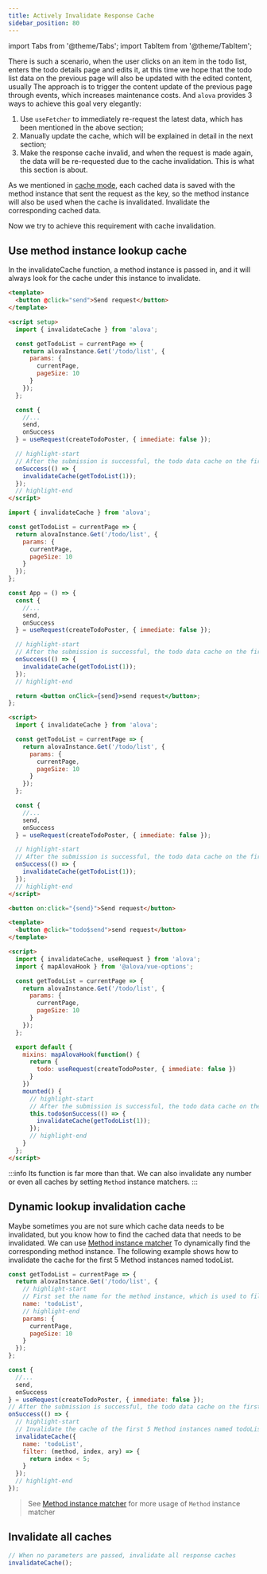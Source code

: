 ```yaml
---
title: Actively Invalidate Response Cache
sidebar_position: 80
---
```


import Tabs from '@theme/Tabs';
import TabItem from '@theme/TabItem';

There is such a scenario, when the user clicks on an item in the todo list, enters the todo details page and edits it, at this time we hope that the todo list data on the previous page will also be updated with the edited content, usually The approach is to trigger the content update of the previous page through events, which increases maintenance costs. And `alova` provides 3 ways to achieve this goal very elegantly:

1. Use `useFetcher` to immediately re-request the latest data, which has been mentioned in the above section;
2. Manually update the cache, which will be explained in detail in the next section;
3. Make the response cache invalid, and when the request is made again, the data will be re-requested due to the cache invalidation. This is what this section is about.

As we mentioned in [cache mode](/tutorial/learning/response-cache), each cached data is saved with the method instance that sent the request as the key, so the method instance will also be used when the cache is invalidated. Invalidate the corresponding cached data.

Now we try to achieve this requirement with cache invalidation.

## Use method instance lookup cache

In the invalidateCache function, a method instance is passed in, and it will always look for the cache under this instance to invalidate.

<Tabs groupId="framework">
<TabItem value="1" label="vue composition">

```html
<template>
  <button @click="send">Send request</button>
</template>

<script setup>
  import { invalidateCache } from 'alova';

  const getTodoList = currentPage => {
    return alovaInstance.Get('/todo/list', {
      params: {
        currentPage,
        pageSize: 10
      }
    });
  };

  const {
    //...
    send,
    onSuccess
  } = useRequest(createTodoPoster, { immediate: false });

  // highlight-start
  // After the submission is successful, the todo data cache on the first page will be invalidated
  onSuccess(() => {
    invalidateCache(getTodoList(1));
  });
  // highlight-end
</script>
```

</TabItem>
<TabItem value="2" label="react">

```jsx
import { invalidateCache } from 'alova';

const getTodoList = currentPage => {
  return alovaInstance.Get('/todo/list', {
    params: {
      currentPage,
      pageSize: 10
    }
  });
};

const App = () => {
  const {
    //...
    send,
    onSuccess
  } = useRequest(createTodoPoster, { immediate: false });

  // highlight-start
  // After the submission is successful, the todo data cache on the first page will be invalidated
  onSuccess(() => {
    invalidateCache(getTodoList(1));
  });
  // highlight-end

  return <button onClick={send}>send request</button>;
};
```

</TabItem>
<TabItem value="3" label="svelte">

```html
<script>
  import { invalidateCache } from 'alova';

  const getTodoList = currentPage => {
    return alovaInstance.Get('/todo/list', {
      params: {
        currentPage,
        pageSize: 10
      }
    });
  };

  const {
    //...
    send,
    onSuccess
  } = useRequest(createTodoPoster, { immediate: false });

  // highlight-start
  // After the submission is successful, the todo data cache on the first page will be invalidated
  onSuccess(() => {
    invalidateCache(getTodoList(1));
  });
  // highlight-end
</script>

<button on:click="{send}">Send request</button>
```

</TabItem>
<TabItem value="4" label="vue options">

```html
<template>
  <button @click="todo$send">send request</button>
</template>

<script>
  import { invalidateCache, useRequest } from 'alova';
  import { mapAlovaHook } from '@alova/vue-options';

  const getTodoList = currentPage => {
    return alovaInstance.Get('/todo/list', {
      params: {
        currentPage,
        pageSize: 10
      }
    });
  };

  export default {
    mixins: mapAlovaHook(function() {
      return {
        todo: useRequest(createTodoPoster, { immediate: false })
      }
    })
    mounted() {
      // highlight-start
      // After the submission is successful, the todo data cache on the first page will be invalidated
      this.todo$onSuccess(() => {
        invalidateCache(getTodoList(1));
      });
      // highlight-end
    }
  };
</script>
```

</TabItem>
</Tabs>

:::info
Its function is far more than that. We can also invalidate any number or even all caches by setting `Method` instance matchers.
:::

## Dynamic lookup invalidation cache

Maybe sometimes you are not sure which cache data needs to be invalidated, but you know how to find the cached data that needs to be invalidated. We can use [Method instance matcher](../next-step/method-instance-matcher) To dynamically find the corresponding method instance. The following example shows how to invalidate the cache for the first 5 Method instances named todoList.

```javascript
const getTodoList = currentPage => {
  return alovaInstance.Get('/todo/list', {
    // highlight-start
    // First set the name for the method instance, which is used to filter out the required Method instance when the Method instance cannot be specified directly
    name: 'todoList',
    // highlight-end
    params: {
      currentPage,
      pageSize: 10
    }
  });
};

const {
  //...
  send,
  onSuccess
} = useRequest(createTodoPoster, { immediate: false });
// After the submission is successful, the todo data cache on the first page will be invalidated
onSuccess(() => {
  // highlight-start
  // Invalidate the cache of the first 5 Method instances named todoList
  invalidateCache({
    name: 'todoList',
    filter: (method, index, ary) => {
      return index < 5;
    }
  });
  // highlight-end
});
```

> See [Method instance matcher](../next-step/method-instance-matcher) for more usage of `Method` instance matcher

## Invalidate all caches

```javascript
// When no parameters are passed, invalidate all response caches
invalidateCache();
```
